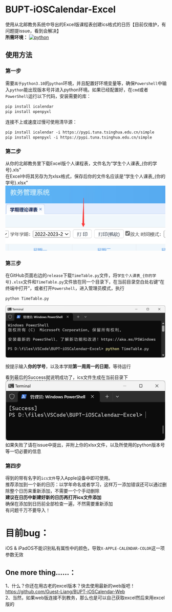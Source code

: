 # BUPT-iOSCalendar-Excel
使用从北邮教务系统中导出的Excel版课程表创建ics格式的日历【目前仅维护，有问题提issue，看到会解决】   
**所需环境：**
[![python](https://img.shields.io/badge/Python-%3E%3D3.10-%2373C549)](https://img.shields.io/badge/Python-%3E%3D3.10-%2373C549)

## 使用方法
### 第一步
需要`高于python3.10`的`python`环境，并且配置好环境变量等，确保`Powershell`中输入`python`能出现版本号并进入python环境。如果已经配置好，在`cmd`或者`PowerShell`运行以下代码，安装需要的库：
```python3
pip install icalendar
pip install openpyxl
```   
连接不上或速度过慢可使用清华源：
```python3
pip install icalendar -i https://pypi.tuna.tsinghua.edu.cn/simple
pip install openpyxl -i https://pypi.tuna.tsinghua.edu.cn/simple
```

### 第二步
从你的北邮教务里下载Excel版个人课程表，文件名为“学生个人课表_{你的学号}.xls”  
在Excel中将其另存为为xlsx格式，保存后你的文件名应该是“学生个人课表_{你的学号}.xlsx”   
<img src="https://github.com/Guest-Liang/BUPT-iOSCalendar-Excel/blob/main/ScrennShots/GetExcelFile.png" width="500px">

### 第三步
在GitHub页面右边的`release`下载`TimeTable.py`文件，将`学生个人课表_{你的学号}.xlsx`文件和`TimeTable.py`文件放在同一个目录下，在当前目录空白处右键“在终端中打开”，或者打开`Powershell`，进入管理员模式，执行
```python3
python TimeTable.py
```
<img src="https://github.com/Guest-Liang/BUPT-iOSCalendar-Excel/blob/main/ScrennShots/ExecuteTheCommand.png" width="500px">   
   
按提示输入**你的学号**，以及本学期**第一周周一的日期**，等待运行  

看到最后的Success就说明成功了，ics文件生成在当前目录下  
<img src="https://github.com/Guest-Liang/BUPT-iOSCalendar-Excel/blob/main/ScrennShots/Success.png" width="500px">   
如果失败了请在issue中提出，并附上你的xlsx文件，以及所使用的python版本号等一切必要的信息   


### 第四步
得到的带有名字的`ics文件`导入Apple设备中即可使用。  
推荐添加到一个新的日历：以学年命名或者学习，这样万一添加错误还可以通过删除整个日历来重新添加，不需要一个个手动删除   
**建议在日历中新建好新的日历再打开ics文件添加**   
确保在添加到日历前全部检查一遍，不然需要重新添加   
有问题千万不要导入！  


# 目前bug：  
iOS & iPadOS不能识别私有属性中的颜色，导致`X-APPLE-CALENDAR-COLOR`这一项参数无效   


## One more thing……：
1、什么？你还在用古老的excel版本？快去使用最新的web版吧！https://github.com/Guest-Liang/BUPT-iOSCalendar-Web   
2、当然，如果web版连接不到教务，那么也是可以自己获取excel然后来用excel版的   
